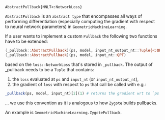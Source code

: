```
AbstractPullback{NNLT<:NetworkLoss}
```

`AbstractPullback` is an `abstract type` that encompasses all ways of performing differentiation (especially computing the gradient with respect to neural network parameters) in `GeometricMachineLearning`.

If a user wants to implement a custom `Pullback` the following two functions have to be extended:

```julia
(_pullback::AbstractPullback)(ps, model, input_nt_output_nt::Tuple{<:QPTOAT, <:QPTOAT})
(_pullback::AbstractPullback)(ps, model, input_nt::QPT)
```

based on the `loss::NetworkLoss` that's stored in `_pullback`. The output of _pullback needs to be a `Tuple` that contains:

1. the `loss` evaluated at `ps` and `input_nt` (or `input_nt_output_nt`),
2. the gradient of `loss` with respect to `ps` that call be called with e.g.:

```julia
_pullback(ps, model, input_nt)[2](1) # returns the gradient wrt to `ps`
```

$\ldots$ we use this convention as it is analogous to how `Zygote` builds pullbacks.

An example is `GeometricMachineLearning.ZygotePullback`.
